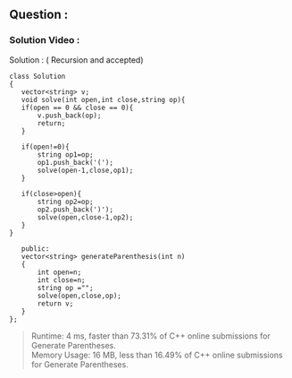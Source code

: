 ## Question : 

### Solution Video : 


Solution : ( Recursion and accepted) 

 ```
 class Solution
{
    vector<string> v;
    void solve(int open,int close,string op){
    if(open == 0 && close == 0){
        v.push_back(op);
        return;
    }
    
    if(open!=0){
        string op1=op;
        op1.push_back('(');
        solve(open-1,close,op1);
    }
    
    if(close>open){
        string op2=op;
        op2.push_back(')');
        solve(open,close-1,op2);
    }
}
    
    public:
    vector<string> generateParenthesis(int n) 
    {
        int open=n;
        int close=n;
        string op ="";
        solve(open,close,op);
        return v;
    }
};
```
> Runtime: 4 ms, faster than 73.31% of C++ online submissions for Generate Parentheses.<br>
> Memory Usage: 16 MB, less than 16.49% of C++ online submissions for Generate Parentheses.
